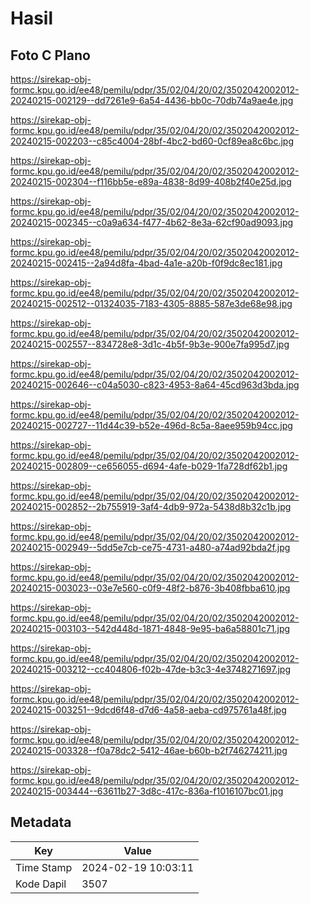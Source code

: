 # Hasil

## Foto C Plano

https://sirekap-obj-formc.kpu.go.id/ee48/pemilu/pdpr/35/02/04/20/02/3502042002012-20240215-002129--dd7261e9-6a54-4436-bb0c-70db74a9ae4e.jpg

https://sirekap-obj-formc.kpu.go.id/ee48/pemilu/pdpr/35/02/04/20/02/3502042002012-20240215-002203--c85c4004-28bf-4bc2-bd60-0cf89ea8c6bc.jpg

https://sirekap-obj-formc.kpu.go.id/ee48/pemilu/pdpr/35/02/04/20/02/3502042002012-20240215-002304--f116bb5e-e89a-4838-8d99-408b2f40e25d.jpg

https://sirekap-obj-formc.kpu.go.id/ee48/pemilu/pdpr/35/02/04/20/02/3502042002012-20240215-002345--c0a9a634-f477-4b62-8e3a-62cf90ad9093.jpg

https://sirekap-obj-formc.kpu.go.id/ee48/pemilu/pdpr/35/02/04/20/02/3502042002012-20240215-002415--2a94d8fa-4bad-4a1e-a20b-f0f9dc8ec181.jpg

https://sirekap-obj-formc.kpu.go.id/ee48/pemilu/pdpr/35/02/04/20/02/3502042002012-20240215-002512--01324035-7183-4305-8885-587e3de68e98.jpg

https://sirekap-obj-formc.kpu.go.id/ee48/pemilu/pdpr/35/02/04/20/02/3502042002012-20240215-002557--834728e8-3d1c-4b5f-9b3e-900e7fa995d7.jpg

https://sirekap-obj-formc.kpu.go.id/ee48/pemilu/pdpr/35/02/04/20/02/3502042002012-20240215-002646--c04a5030-c823-4953-8a64-45cd963d3bda.jpg

https://sirekap-obj-formc.kpu.go.id/ee48/pemilu/pdpr/35/02/04/20/02/3502042002012-20240215-002727--11d44c39-b52e-496d-8c5a-8aee959b94cc.jpg

https://sirekap-obj-formc.kpu.go.id/ee48/pemilu/pdpr/35/02/04/20/02/3502042002012-20240215-002809--ce656055-d694-4afe-b029-1fa728df62b1.jpg

https://sirekap-obj-formc.kpu.go.id/ee48/pemilu/pdpr/35/02/04/20/02/3502042002012-20240215-002852--2b755919-3af4-4db9-972a-5438d8b32c1b.jpg

https://sirekap-obj-formc.kpu.go.id/ee48/pemilu/pdpr/35/02/04/20/02/3502042002012-20240215-002949--5dd5e7cb-ce75-4731-a480-a74ad92bda2f.jpg

https://sirekap-obj-formc.kpu.go.id/ee48/pemilu/pdpr/35/02/04/20/02/3502042002012-20240215-003023--03e7e560-c0f9-48f2-b876-3b408fbba610.jpg

https://sirekap-obj-formc.kpu.go.id/ee48/pemilu/pdpr/35/02/04/20/02/3502042002012-20240215-003103--542d448d-1871-4848-9e95-ba6a58801c71.jpg

https://sirekap-obj-formc.kpu.go.id/ee48/pemilu/pdpr/35/02/04/20/02/3502042002012-20240215-003212--cc404806-f02b-47de-b3c3-4e3748271697.jpg

https://sirekap-obj-formc.kpu.go.id/ee48/pemilu/pdpr/35/02/04/20/02/3502042002012-20240215-003251--9dcd6f48-d7d6-4a58-aeba-cd975761a48f.jpg

https://sirekap-obj-formc.kpu.go.id/ee48/pemilu/pdpr/35/02/04/20/02/3502042002012-20240215-003328--f0a78dc2-5412-46ae-b60b-b2f746274211.jpg

https://sirekap-obj-formc.kpu.go.id/ee48/pemilu/pdpr/35/02/04/20/02/3502042002012-20240215-003444--63611b27-3d8c-417c-836a-f1016107bc01.jpg


## Metadata

| Key        | Value               |
| ---------- | ------------------- |
| Time Stamp | 2024-02-19 10:03:11 |
| Kode Dapil | 3507                |



